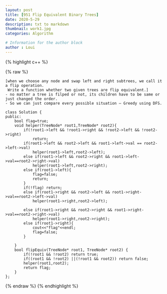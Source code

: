 ```yaml
---
layout: post
title: [951 Flip Equivalent Binary Trees]
date: 2020-5-29
description: txt to markdown
thumbnail: work1.jpg
categories: Algorithm

# Information for the author block
author : Loui
---
```


{% highlight c++ %}

{% raw %}

	﻿[when we choose any node and swap left and right subtrees, we call it a flip operation. 
	 Write a function whether two given trees are flip equivalent.]
	- no matter a tree is filped or not, its children have to be same or just changed the order.
	- So we can just compare every possible situation – Greedy using DFS.
	
	class Solution {
	public:
	    bool flag=true;
	    void helper(TreeNode* root1,TreeNode* root2){
	        if(!root1->left && !root1->right && !root2->left && !root2->right)
	            return;
	        if(root1->left && root2->left && root1->left->val == root2->left->val)
	            helper(root1->left,root2->left); 
	        else if(root1->left && root2->right && root1->left->val==root2->right->val)    
	            helper(root1->left,root2->right);
	        else if(root1->left){
	            flag=false;
	            return;
	        }
	        if(!flag) return;
	        else if(root1->right && root2->left && root1->right->val==root2->left->val)    
	            helper(root1->right,root2->left);
	        
	        else if(root1->right && root2->right && root1->right->val==root2->right->val)
	            helper(root1->right,root2->right);
	        else if(root1->right){
	            cout<<"flag"<<endl;
	            flag=false;
	        } 
	        
	    }
	    bool flipEquiv(TreeNode* root1, TreeNode* root2) {
	        if(!root1 && !root2) return true;
	        if((root1 && !root2) ||(!root1 && root2)) return false;
	        helper(root1,root2);
	        return flag;
	    }
	};
	
{% endraw %}
{% endhighlight %}

